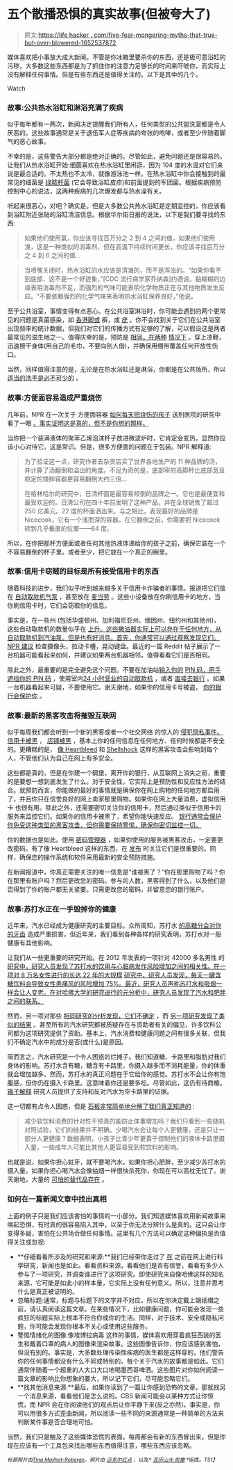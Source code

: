 # 五个散播恐惧的真实故事(但被夸大了)

> 原文:[https://life hacker . com/five-fear-mongering-myths-that-true-but-over-blowered-1652537872](https://lifehacker.com/five-fear-mongering-myths-that-are-true-but-overblown-1652537872)

媒体喜欢把小事放大成大新闻。不管是你冰箱里要杀你的东西，还是极可意浴缸的污秽，大多数这些东西都是为了抓住你的注意力足够长的时间来吓唬你，而实际上没有解释任何事情。但是有些东西还是值得关注的。以下是其中的几个。

Watch

### 故事:公共热水浴缸和淋浴充满了疾病

似乎每年都有一两次，新闻决定提醒我们所有人，任何类型的公共盥洗室都是令人厌恶的。这些故事通常是关于退伍军人症等疾病的夸张的咆哮，或者至少伴随着脚气的恶心故事。

不幸的是，这些警告大部分都是绝对正确的。尽管如此，避免问题还是很容易的。让我们从热水浴缸开始:细菌喜欢在热水浴缸里闲逛，因为 104 度的水温对它们来说是最合适的。不太热也不太冷，就像游泳池一样。在热水浴缸中你会接触到的最常见的细菌是 [绿脓杆菌](http://en.wikipedia.org/wiki/Pseudomonas_aeruginosa) (它会导致浴缸皮疹)和前面提到的军团菌。根据疾病预防控制中心的说法，这两种疾病的几次爆发都与热水澡有关。

听起来很恶心，对吧？确实是。但是大多数公共热水浴缸是定期监控的，你应该看到浴缸附近张贴的浴缸清洁信息。根据华尔街日报的说法，以下是我们要寻找的东西:

> 如果他们使用氯，你应该寻找百万分之 2 到 4 之间的值，如果他们使用溴，这是一种类似的消毒剂，但在高温下持续时间更长，你应该寻找百万分之 4 到 6 之间的值...

> 当喷嘴关闭时，热水浴缸的水应该是清澈的，而不是浑浊的。“如果你看不到底部，这不是一个好迹象，”[CDC 流行病学家乔纳森]约德说。黏糊糊的边缘表明消毒剂不足，而强烈的气味可能表明化学物质正在与其他物质发生反应。“不要依赖强烈的化学气味来表明热水浴缸保养良好，”他说。

至于公共浴室，事情变得有点恶心。在公共浴室淋浴时，你可能会遇到的两个更常见的问题是真菌感染，如 [香港脚或](https://www.ndhealth.gov/Disease/Documents/faqs/FungalInfections.pdf) 癣，或 [疣](http://www.ncbi.nlm.nih.gov/pubmed/7852935) 。你不会找到关于它们在公共浴室出现频率的统计数据，但我们对它们的传播方式有足够的了解，可以假设这是两者最常见的滋生地之一。值得庆幸的是，预防是 [相同，在两种](http://www.cdc.gov/healthywater/hygiene/disease/athletes_foot.html) [情况下](http://www.webmd.com/skin-problems-and-treatments/understanding-plantar-warts-basics) 。穿上凉鞋，迅速擦干身体(用自己的毛巾，不要向别人借)，并确保用绷带覆盖任何开放性伤口。

当然，同样值得注意的是，无论是在热水浴缸还是淋浴，你都是在公共场所，所以 [适当的洗手是必不可少的](https://lifehacker.com/am-i-washing-my-hands-correctly-5810761) 。

### **故事:方便面容易造成严重烧伤**

几年前，NPR 在一次关于 方便面容器 [如何每天把烧伤的孩子](http://www.npr.org/blogs/money/2011/12/05/142634542/why-burn-doctors-hate-instant-soup?ps=cprs) 送到医院的研究中看了一眼 [。事实证明这是真的，但不是你想的那样。](http://www.ncbi.nlm.nih.gov/pubmed/16819351)

当你把一个装满液体的聚苯乙烯泡沫杯子放进微波炉时，它肯定会变热，显然你应该小心对待它。这是常识。但是，很多方便面的问题在于包装。NPR 解释道:

> 为了验证这一点，研究作者去杂货店买了世界各地生产的 11 种品牌的汤，并计算了汤翻倒和溢出的角度。不足为奇的是，底部窄的高脚杯比底部宽且稳定的矮胖容器更容易翻倒大约三倍...
> 
> 在格林哈尔的研究中，日清杯面是最容易倾倒的品牌之一。它也是最便宜和最受欢迎的。日清公司在四十年前发明了这种产品，并在全球销售了超过 250 亿美元。22 度的杯面洒出来。与之相比，表现最好的品牌是 Nicecook，它有一个浅而深的容器。在它翻倒之前，你需要把 Nicecook 转到几乎垂直的位置——64 度。

所以，在你把那杯方便面或者任何其他热液体递给你的孩子之前，确保它装在一个不容易翻倒的杯子里。或者至少，把它放在一个真正的碗里。

### **故事:信用卡窃贼的目标是所有接受信用卡的东西**

随着科技的进步，我们似乎听到越来越多关于信用卡诈骗者的事情。报道把它们放在 [自动取款机](http://www.nbcwashington.com/news/local/8-Tips-to-Protect-Yourself-From-ATM-Skimming-267183521.html)[气泵](http://www.consumerreports.org/cro/2013/08/credit-card-skimming-at-gas-pumps/index.htm) ，甚至放在 [麦当劳](http://www.local10.com/news/man-recruited-mcdonalds-employees-to-steal-credit-card-numbers-police-say/25971260) 。这些小设备放在你刷信用卡的地方，当你刷信用卡时，它们会窃取你的信息。

事实是，在一些州 (包括华盛顿州、加利福尼亚州、缅因州、纽约州和其他州)，这些自动取款机的数量似乎在 [上升。这些撇油器实际上可以存在于任何地方，从自动取款机到汽油泵。但是也有好消息。首先，你通常可以通过观察发现它们。](http://www.consumerreports.org/cro/2013/08/credit-card-skimming-at-gas-pumps/index.htm) [NPR 建议](http://www.npr.org/blogs/money/2012/10/08/162385237/an-atm-technicians-tips-to-prevent-skimming) 检查摄像头，拉动卡槽，晃动键盘。最近的一篇 Reddit 帖子展示了一台机器可能看起来如何，并建议如果两台机器相邻，值得看看它们是否相同。

除此之外，最重要的是完全避免这个问题。不要在加油站[输入你的](http://lifehacker.com/foil-the-latest-and-greatest-atm-card-skimming-tech-by-5905792) [PIN 码，用手遮挡你的 PIN 码](https://lifehacker.com/avoid-typing-your-pin-at-the-pump-to-reduce-your-chance-1488851653) ，使用室内[24 小时营业的自动取款机](http://lifehacker.com/use-the-atm-at-a-bank-or-grocery-store-to-avoid-scams-1580067480) ，或者 [直接去银行](http://lifehacker.com/use-atm-machines-inside-of-banks-to-avoid-getting-rippe-5867825) 。如果一台机器看起来可疑，不要使用它。谢天谢地，如果你的信用卡号被盗， [你的银行会保护你](http://lifehacker.com/what-should-i-do-if-my-credit-card-gets-hacked-1552850022) 。

### 故事:最新的黑客攻击将摧毁互联网

似乎每周我们都会听到一个新的黑客或者一个社交网络 的惊人的 [侵犯隐私事件。](http://lifehacker.com/tag/privacy) [信用卡被黑](https://lifehacker.com/how-to-tell-if-your-credit-card-was-hacked-in-the-globa-5897955) ， [店铺被黑](http://lifehacker.com/target-hacked-credit-cards-and-private-data-for-40-mil-1486402421) ，基本上你的任何信息在任何地方、任何时候都是不安全的。更糟糕的是， [像 Heartbleed](http://lifehacker.com/what-the-heartbleed-security-bug-means-for-you-1560801201) 和 [Shellshock](http://lifehacker.com/are-bugs-like-shellshock-and-heartbleed-really-serious-1641177186) 这样的黑客攻击会影响到每个人，不管他们认为自己在网上有多安全。

这些都是真的，但是在你建一个碉堡，离开你的银行，从互联网上消失之前，重要的是要想一想到底发生了什么。对于安全性，它实际上是预防性和反应性方法的结合。就预防而言，你能做的最好的事情就是确保你在网上购物的任何地方都启用了，并且你只在信誉良好的网上卖家那里购物。如果你在网上大量消费，虚拟信用卡 也很有用。除此之外，还需要密切关注你的信用卡，然后通过类似于信用卡的服务来监控它们。如果你的信用卡被黑了，希望你能快速反应。 [银行通常会保护你免受这种类型的黑客攻击，但你需要保持警惕，确保你密切监控一切。](http://lifehacker.com/the-best-banks-that-protect-your-money-from-hackers-and-1523977088)

你的数据也是如此。使用 [密码管理器](http://lifehacker.com/which-password-manager-is-the-most-secure-5944969) ，如果你使用的服务被黑客攻击，一定要更改密码。有了像 Heartbleed 这样的东西，在 [发布](http://lifehacker.com/this-list-reveals-the-heartbleed-affected-passwords-to-1561755048) 时关注它们是很重要的。同样，确保您的操作系统和软件采用最新的安全预防措施。

在新闻报道中，你真正需要关注的唯一信息是“谁被黑了？”你在那里购物了吗？你在那里有账户吗？然后更改您的密码。参与的人数，黑客得到了什么，以及他们是否得到了你的账户都无关紧要。只需更改您的密码，并留意您的银行账户。

### 故事:苏打水正在一手毁掉你的健康

近年来，汽水已经成为健康研究的主要目标。众所周知，苏打水 [的高糖分会对你的牙齿](http://www.wda.org/your-oral-health/sip-all-day) 造成严重损害，但近年来，我们看到各种各样的研究表明，苏打水对一般健康有其他影响。

让我们从一些更重要的研究开始。在 2012 年发表的一项针对 42000 多名男性 的 [研究中，研究人员发现了苏打水的饮用与心脏病发作风险增加之间的相关性。在一项对 8 万名女性进行的长达 22 年的大规模](http://www.ncbi.nlm.nih.gov/pubmed/22412070) [研究中，研究人员发现，每天一罐含糖饮料会导致女性患痛风的风险增加 75%。最近，研究人员声称苏打水和吸烟一样会让人变老。在对哈佛大学的研究进行的元分析中，研究人员发现了汽水和肥胖之间的联系。](http://www.ncbi.nlm.nih.gov/pubmed/21068145)

然而，另一项对那些 [相同研究的分析发现，它们不确定](http://www.ncbi.nlm.nih.gov/pmc/articles/PMC2864605/) ，而 [另一项研究发现了类似的结果](http://www.ajcn.org/content/87/6/1662.full) 。甚至所有的汽水研究都被质疑存在与资助者有关的偏见，许多饮料公司都为这项研究提供了资助。基本上，汽水消费和健康问题之间有很多关联，但我们不确定汽水中的成分是否(或什么)是原因。

简而言之，汽水研究是一个令人困惑的烂摊子。我们知道糖、卡路里和脂肪对我们身体的影响。苏打水含有糖，糖含有卡路里，你摄入越多而不消耗能量，你的体重就会增加越多。然而，苏打水的真正问题在于它给你的感觉。苏打水不会让你有饱腹感，但你仍在摄入卡路里。这意味着你还是要多吃。尽管如此，这仍有待商榷。 [锥子解释](http://www.theawl.com/2012/10/the-sugar-wars) 研究人员提供了支持和反对汽水为空卡路里的证据。

这一切都有点令人困惑，但是 [石板非常简单地分解了我们真正知道的](http://www.slate.com/articles/health_and_science/science/2012/06/bloomberg_bans_large_sized_soda_the_science_behind_the_decision_.2.html) :

> 减少软饮料消费的针对性干预真的能防止体重增加吗？我们只看到一些随机对照试验，它们的结果并不明确。少喝汽水会让每个人更健康，还是只让一部分人更健康？数据表明，小孩子比青少年更善于控制他们的液体卡路里摄入量，一些成年人可能比其他人更容易受到软饮料的影响。

也就是说，如果你担心蛀牙，就不要喝汽水。如果你担心肥胖，至少减少苏打水的摄入量。如果你担心喝汽水会像抽烟一样很快杀死你，你现在可以高枕无忧了。谢天谢地，大量的 [可怕的替代品存在](https://lifehacker.com/what-are-some-tasty-healthy-alternatives-to-soda-5882031) 。

### 如何在一篇新闻文章中找出真相

上面的例子只是我们应该害怕的事情的一小部分。我们知道媒体喜欢用新闻故事来唤起恐惧，有时真的很容易陷入其中，以至于你无法分辨什么是真的。这只会让你变得多疑，害怕在公共场合做任何事情。这里有几个方法可以确定这种偏执是否值得关注或忽视:

*   **仔细看看所涉及的研究和来源:**我们已经带你走过了 [在](http://lifehacker.com/how-to-conduct-scientific-research-on-the-internet-wit-5985561) 之前在网上进行科学研究，新闻也是如此。看看资料来源，看看他们是否有信誉，看看有多少人参与了一项研究，并调查谁进行了这项研究。即使研究来自像哈佛这样的知名来源，它可能是如此小的样本量，它实际上没有任何意义。所以，注意并思考什么是真正被证明的。
*   忽略标题:通常，标题与标题下的文字并不对应，所以在你决定戴上锡纸帽之前，请认真阅读这篇文章。在某些情况下，比如健康问题，你可能会发现一些疯狂的标题实际上根本不符合你或你的生活。同样，对于技术、安全或隐私问题，你可能会发现你根本不关心或使用这些服务。
*   警惕情绪化的图像:像埃博拉病毒 这样的事情，媒体喜欢用穿着疯狂西装的医生和戴着口罩的病人的图像来渲染故事。这些图像告诉你，你应该感到害怕，但没有别的。事实是，大多数处理传染性疾病的医生都是这样穿的，他们警告你的任何事情都没有什么不同或特别的。每个关于汽水的故事都是如此。它们通常伴随着一个超重的人大口大口地喝墨西哥啤酒。这些图片对你如何阅读一篇文章的影响比你想象的要大，所以记下它们，尽可能忽略它们。
*   **找其他消息来源:**最后，如果你读到了一篇让你感到恐怖的文章，那就找另一个消息来源，看看他们是怎么说的。CBS 新闻可能会以某种方式让你惊慌，而 NPR 会在你阅读他们的观点后让你平静下来(反之亦然)。事实是，你可以用很多方式歪曲新闻，所以阅读一些不同的来源通常是一种简单的方法来判断某件事是否合理地可怕。

当然，我们只是触及了这些媒体恐慌的表面。每周都会有新的东西冒出来，但是你现在应该有一个工具包来找出哪些东西值得注意，哪些东西应该忽略。

<small>*标题照片由*</small>[<small>*Tina Mailhot-Roberge*</small>](http://vervex.ca)<small>*。照片由*</small> [<small>*迈克尔*</small>](https://www.flickr.com/photos/ex_magician/4558660155/in/photolist-6RLo2s-Du5f9-4nuEaT-D5eYK-7WQjQT-ECo5C-DLPzn-2fxmVg-vUAEy-wVvyE-bVEJbD-9gw4FB-671F5P-83dyvn-7WQkVR-7WQmri-DTPKu-675U2W-uMqy-cd2ZXC-6vvMFN-82dnv-8594o-cd2ZW9-7pUkgq-cd2ZVL-DggGW-65awz1-4VTqCS-DnTBh-e4Bfpd-5TeNxJ-9wMUu-85LrMx-4fuupK-6QYUeu-bGkcL-4kmHRx-6768jC-6PULu9-8cxKKh-8cxKS3-bVEJdi-4vqzfV-cd2ZY5-cxfFos-6HdhhB-yTzSx-51wMQ6-rRHgV)<small></small>*[<small>*红点*</small>](https://www.flickr.com/photos/redspotted/272104/in/photolist-2oTs-5VaEyi-5aLAe9-9cMDJs-53ieXS-4hVmv8-cDeKam-8knZdt-2oTx-2oTB-km5CS1-do4R8d-6jzram-b5MJJ-8knWRn-gfmrk-mXFeZ-8yuHpr-9RpEAA-3zvSkU) <small>*，以及*</small> [<small>*亚历山大·凯撒*</small>](https://www.flickr.com/photos/poolie/2474643298/in/photolist-Dgk5-eqXNZs-4LFceL-8QqGG-7vB6V-4RkCA5-5EGERB-4RgqgR-ncuYBC-4RgqLD-8mnY2v-dgAta-9ppBex-cvN65s-jXBm-e6Fdak-b7A9c-4RgpZH-kmRxvD-o6gCM) <small>*组成。*T51】</small>*